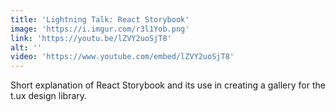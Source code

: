```yaml
---
title: 'Lightning Talk: React Storybook'
image: 'https://i.imgur.com/r3l1Yob.png'
link: 'https://youtu.be/lZVY2uoSjT8'
alt: ''
video: 'https://www.youtube.com/embed/lZVY2uoSjT8'
---
```

Short explanation of React Storybook and its use in creating a gallery for the t.ux design library. 

